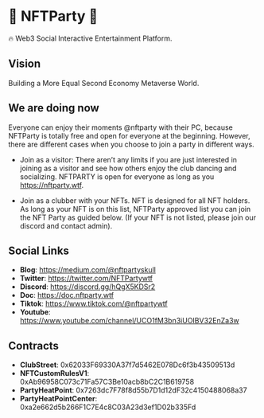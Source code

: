 # 🪩 NFTParty 💃

🔥 Web3 Social Interactive Entertainment Platform.

## Vision​

Building a More Equal Second Economy Metaverse World.

## We are doing now

Everyone can enjoy their moments @nftparty with their PC, because NFTParty is totally free and open for everyone at the beginning.  However, there are different cases when you choose to join a party in different ways.

* Join as a visitor: There aren’t any limits if you are just interested in joining as a visitor and see how others enjoy the club dancing and socializing. NFTPARTY is open for everyone as long as you https://nftparty.wtf.

* Join as a clubber with your NFTs. NFT is designed for all NFT holders. As long as your NFT is on this list, NFTParty approved list you can join the NFT Party as guided below. (If your NFT is not listed, please join our discord and contact admin).

## Social Links

* **Blog**: https://medium.com/@nftpartyskull
* **Twitter**: https://twitter.com/NFTPartywtf
* **Discord**: https://discord.gg/hQgX5KDSr2
* **Doc**: https://doc.nftparty.wtf
* **Tiktok**: https://www.tiktok.com/@nftpartywtf
* **Youtube**: https://www.youtube.com/channel/UCO1fM3bn3iUOIBV32EnZa3w

## Contracts

* **ClubStreet**: 0x62033F69330A37f7d5462E078Dc6f3b43509513d
* **NFTCustomRulesV1**: 0xAb96958C073c71Fa57C3Be10acb8bC2C1B619758
* **PartyHeatPoint**: 0x7263dc7F78f8d55b7D1d12dF32c4150488068a37
* **PartyHeatPointCenter**: 0xa2e662d5b266F1C7E4c8C03A23d3ef1D02b335Fd
